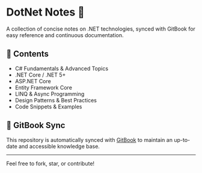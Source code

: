 # DotNet Notes 📘

A collection of concise notes on .NET technologies, synced with GitBook for easy reference and continuous documentation.

## 📄 Contents

- C# Fundamentals & Advanced Topics  
- .NET Core / .NET 5+  
- ASP.NET Core  
- Entity Framework Core  
- LINQ & Async Programming  
- Design Patterns & Best Practices  
- Code Snippets & Examples  

## 🔄 GitBook Sync

This repository is automatically synced with [GitBook](https://www.gitbook.com/) to maintain an up-to-date and accessible knowledge base.

---

Feel free to fork, star, or contribute!
